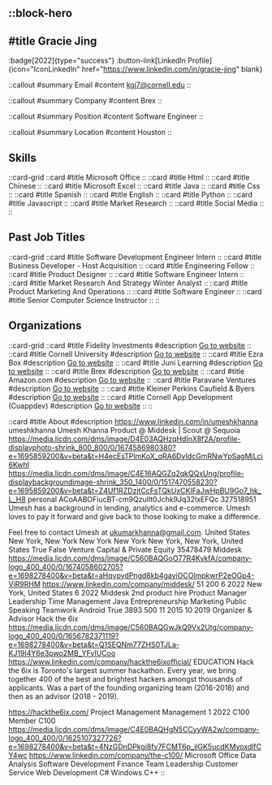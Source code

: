 ::block-hero
---
#title
Gracie Jing
---

:badge[2022]{type="success"}
:button-link[LinkedIn Profile]{icon="IconLinkedIn" href="https://www.linkedin.com/in/gracie-jing" blank}

::callout
#summary
Email
#content
kgj7@cornell.edu
::

::callout
#summary
Company
#content
Brex
::

::callout
#summary
Position
#content
Software Engineer
::

::callout
#summary
Location
#content
Houston
::

## Skills
::card-grid
::card
#title
Microsoft Office
::
::card
#title
Html
::
::card
#title
Chinese
::
::card
#title
Microsoft Excel
::
::card
#title
Java
::
::card
#title
Css
::
::card
#title
Spanish
::
::card
#title
English
::
::card
#title
Python
::
::card
#title
Javascript
::
::card
#title
Market Research
::
::card
#title
Social Media
::
::

## Past Job Titles
::card-grid
::card
#title
Software Development Engineer Intern
::
::card
#title
Business Developer - Host Acquisition
::
::card
#title
Engineering Fellow
::
::card
#title
Product Designer
::
::card
#title
Software Engineer Intern
::
::card
#title
Market Research And Strategy Winter Analyst
::
::card
#title
Product Marketing And Operations
::
::card
#title
Software Engineer
::
::card
#title
Senior Computer Science Instructor
::
::

## Organizations
::card-grid
::card
#title
Fidelity Investments
#description
[Go to website](fidelity.com)
::
::card
#title
Cornell University
#description
[Go to website](cornell.edu)
::
::card
#title
Ezra Box
#description
[Go to website](ezrabox.com)
::
::card
#title
Juni Learning
#description
[Go to website](junilearning.com)
::
::card
#title
Brex
#description
[Go to website](brex.com)
::
::card
#title
Amazon.com
#description
[Go to website](amazon.es)
::
::card
#title
Paravane Ventures
#description
[Go to website](paravaneventures.com)
::
::card
#title
Kleiner Perkins Caufield & Byers
#description
[Go to website](kpcb.com)
::
::card
#title
Cornell App Development (Cuappdev)
#description
[Go to website](cuappdev.org)
::
::

::card
#title
About
#description
https://www.linkedin.com/in/umeshkhanna umeshkhanna Umesh Khanna Product @ Middesk | Scout @ Sequoia https://media.licdn.com/dms/image/D4E03AQHzqHdInX8f2A/profile-displayphoto-shrink_800_800/0/1674586980380?e=1695859200&v=beta&t=H4ecEsTPlmKoX_qRA6DyIdcGmRNwYpSagMjLci6KwhI https://media.licdn.com/dms/image/C4E16AQGZq2qkQQxUng/profile-displaybackgroundimage-shrink_350_1400/0/1517470558230?e=1695859200&v=beta&t=Z4Uf1RZDzjtCcFsTQkUxCKIFaJwHpBU9Go7_hk_L_H8 personal ACoAABOFiucBT-cm9QzuIlt0Jchk9Jq32lxEFQc 327518951 Umesh has a background in lending, analytics and e-commerce. Umesh loves to pay it forward and give back to those looking to make a difference.  

Feel free to contact Umesh at ukumarkhanna@gmail.com. United States New York, New York New York New York New York, New York, United States True False Venture Capital & Private Equity 35478479 Middesk https://media.licdn.com/dms/image/C560BAQGoO77R4KvkfA/company-logo_400_400/0/1674058602705?e=1698278400&v=beta&t=aHqvpydPngd8kb4gayiOCOlmpkwrP2eOGp4-ViR9RHM https://www.linkedin.com/company/middesk/ 51 200 6 2022 New York, United States 6 2022 Middesk 2nd product hire Product Manager Leadership Time Management Java Entrepreneurship Marketing Public Speaking Teamwork Android True 3893 500 11 2015 10 2019 Organizer & Advisor Hack the 6ix https://media.licdn.com/dms/image/C560BAQGwJkQ9Vx2Utg/company-logo_400_400/0/1656782371119?e=1698278400&v=beta&t=Q1SEQNm77ZHS0TJLa-KJ19I4Y6e3pwo2MB_YFvIUCoo https://www.linkedin.com/company/hackthe6ixofficial/ EDUCATION Hack the 6ix is Toronto's largest summer hackathon.  Every year, we bring together 400 of the best and brightest hackers amongst thousands of applicants. Was a part of the founding organizing team (2016-2018) and then as an advisor (2018 - 2019).

https://hackthe6ix.com/ Project Management Management 1 2022 C100 Member C100 https://media.licdn.com/dms/image/C4E0BAQHgN5CCyyWA2w/company-logo_400_400/0/1625107327726?e=1698278400&v=beta&t=4NzGDnDPkgj8fy7FCMT6p_ilGK5ucdKMyoxdlfCY4wc https://www.linkedin.com/company/the-c100/ Microsoft Office Data Analysis Software Development Finance Team Leadership Customer Service Web Development C# Windows C++
::

